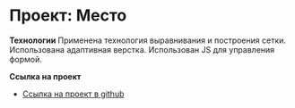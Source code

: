 # Проект: Место

**Технологии**
 Применена технология выравнивания и построения сетки. Использована адаптивная верстка. Использован JS для управления формой.


**Ссылка на проект**

* [Ссылка на проект в github](https://zhilinivan.github.io/mesto/)
